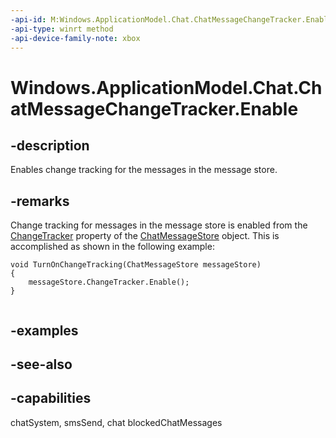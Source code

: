```yaml
---
-api-id: M:Windows.ApplicationModel.Chat.ChatMessageChangeTracker.Enable
-api-type: winrt method
-api-device-family-note: xbox
---
```


<!-- Method syntax
public void Enable()
-->

# Windows.ApplicationModel.Chat.ChatMessageChangeTracker.Enable

## -description
Enables change tracking for the messages in the message store.

## -remarks
Change tracking for messages in the message store is enabled from the [ChangeTracker](chatmessagestore_changetracker.md) property of the [ChatMessageStore](chatmessagestore.md) object. This is accomplished as shown in the following example:

```
void TurnOnChangeTracking(ChatMessageStore messageStore)
{
    messageStore.ChangeTracker.Enable();
}


```



## -examples

## -see-also


## -capabilities
chatSystem, smsSend, chat
blockedChatMessages
